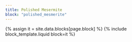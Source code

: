 ```yaml
---
title: Polished Mesermite
block: "polished_mesmerite"
---
```


{% assign it = site.data.blocks[page.block] %}
{% include block_template.liquid block=it %}

